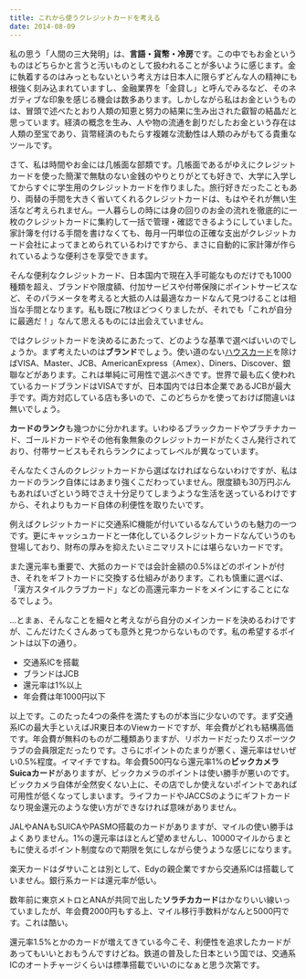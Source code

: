 ```yaml
---
title: これから使うクレジットカードを考える
date: 2014-08-09
---
```


私の思う「人間の三大発明」は、**言語・貨幣・冷房**です。この中でもお金というものはどちらかと言うと汚いものとして扱われることが多いように感じます。金に執着するのはみっともないという考え方は日本人に限らずどんな人の精神にも根強く刻み込まれていますし、金融業界を「金貸し」と呼んでみるなど、そのネガティブな印象を感じる機会は数多あります。しかしながら私はお金というものは、冒頭で述べたとおり人類の知恵と努力の結果に生み出された叡智の結晶だと思っています。経済の概念を生み、人や物の流通を創りだしたお金という存在は人類の至宝であり、貨幣経済のもたらす複雑な流動性は人類のみがもてる貴重なツールです。

さて、私は時間やお金には几帳面な部類です。几帳面であるがゆえにクレジットカードを使った簡潔で無駄のない金銭のやりとりがとても好きで、大学に入学してからすぐに学生用のクレジットカードを作りました。旅行好きだったこともあり、両替の手間を大きく省いてくれるクレジットカードは、もはやそれが無い生活など考えられません。一人暮らしの時には身の回りのお金の流れを徹底的に一枚のクレジットカードに集約して一括で管理・確認できるようにしていました。家計簿を付ける手間を書けなくても、毎月一円単位の正確な支出がクレジットカード会社によってまとめられているわけですから、まさに自動的に家計簿が作られているような便利さを享受できます。

そんな便利なクレジットカード、日本国内で現在入手可能なものだけでも1000種類を超え、ブランドや限度額、付加サービスや付帯保険にポイントサービスなど、そのパラメータを考えると大抵の人は最適なカードなんて見つけることは相当な手間となります。私も既に7枚ほどつくりましたが、それでも「これが自分に最適だ！」なんて思えるものには出会えていません。

ではクレジットカードを決めるにあたって、どのような基準で選べばいいのでしょうか。まず考えたいのは**ブランド**でしょう。使い道のない[ハウスカード](http://ja.wikipedia.org/wiki/%E3%83%8F%E3%82%A6%E3%82%B9%E3%82%AB%E3%83%BC%E3%83%89)を除けばVISA、Master、JCB、AmericanExpress（Amex）、Diners、Discover、銀聯などがあります。これは単純に可用性で選ぶべきです。世界で最も広く使われているカードブランドはVISAですが、日本国内では日本企業であるJCBが最大手です。両方対応している店も多いので、このどちらかを使っておけば間違いは無いでしょう。

**カードのランク**も幾つかに分かれます。いわゆるブラックカードやプラチナカード、ゴールドカードやその他有象無象のクレジットカードがたくさん発行されており、付帯サービスもそれらランクによってレベルが異なっています。

そんなたくさんのクレジットカードから選ばなければならないわけですが、私はカードのランク自体にはあまり強くこだわっていません。限度額も30万円ぶんもあればいざという時でさえ十分足りてしまうような生活を送っているわけですから、それよりもカード自体の利便性を取りたいです。

例えばクレジットカードに交通系IC機能が付いているなんていうのも魅力の一つです。更にキャッシュカードと一体化しているクレジットカードなんていうのも登場しており、財布の厚みを抑えたいミニマリストには堪らないカードです。

また還元率も重要で、大抵のカードでは会計金額の0.5%ほどのポイントが付き、それをギフトカードに交換する仕組みがあります。これも慎重に選べば、「漢方スタイルクラブカード」などの高還元率カードをメインにすることになるでしょう。


…とまぁ、そんなことを細々と考えながら自分のメインカードを決めるわけですが、こんだけたくさんあっても意外と見つからないものです。私の希望するポイントは以下の通り。

- 交通系ICを搭載
- ブランドはJCB
- 還元率は1%以上
- 年会費は年1000円以下

以上です。このたった4つの条件を満たすものが本当に少ないのです。まず交通系ICの最大手といえばJR東日本のViewカードですが、年会費がどれも結構高価です。年会費が無料のものが二種類ありますが、リボカードだったりスポーツクラブの会員限定だったりです。さらにポイントのたまりが悪く、還元率はせいぜい0.5%程度。イマイチですね。年会費500円なら還元率1%の**ビックカメラSuicaカード**がありますが、ビックカメラのポイントは使い勝手が悪いのです。ビックカメラ自体が全然安くない上に、その店でしか使えないポイントであれば可用性が低くなってしまいます。ライフカードやJACCSのようにギフトカードなり現金還元のような使い方ができなければ意味がありません。

JALやANAもSUICAやPASMO搭載のカードがありますが、マイルの使い勝手はよくありません。1%の還元率はほとんど望めませんし、10000マイルからまともに使えるポイント制度なので期限を気にしながら使うような感じになります。

楽天カードはダサいことは別として、Edyの親企業ですから交通系ICは搭載していません。銀行系カードは還元率が低い。

数年前に東京メトロとANAが共同で出した**ソラチカカード**はかなりいい線いっていましたが、年会費2000円もする上、マイル移行手数料がなんと5000円です。これは酷い。


還元率1.5%とかのカードが増えてきている今こそ、利便性を追求したカードがあってもいいとおもうんですけどね。鉄道の普及した日本という国では、交通系ICのオートチャージくらいは標準搭載でいいのになぁと思う次第です。
